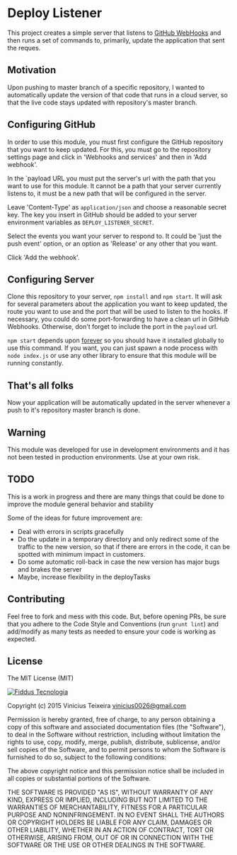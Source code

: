 # Deploy Listener

This project creates a simple server that listens to [GitHub WebHooks](https://developer.github.com/webhooks/) and then
runs a set of commands to, primarily, update the application that sent the reques.

## Motivation

Upon pushing to master branch of a specific repository, I wanted to automatically update the version of that code
that runs in a cloud server, so that the live code stays updated with repository's master branch.

## Configuring GitHub

In order to use this module, you must first configure the GitHub repository that you want to keep updated. For this, you
must go to the repository settings page and click in 'Webhooks and services' and then in 'Add webhook'.

In the `payload URL you must put the server's url with the path that you want to use for this module. It cannot be a path
that your server currently listens to, it must be a new path that will be configured in the server.

Leave 'Content-Type' as `application/json` and choose a reasonable secret key. The key you insert in GitHub should be
added to your server environment variables as `DEPLOY_LISTENER_SECRET`.

Select the events you want your server to respond to. It could be 'just the push event' option, or an option as 'Release'
or any other that you want.

Click 'Add the webhook'.

## Configuring Server

Clone this repository to your server, `npm install` and `npm start`. It will ask for several parameters about the
application you want to keep updated, the route you want to use and the port that will be used to listen to the hooks.
If necessary, you could do some port-forwarding to have a clean url in GitHub Webhooks. Otherwise, don't forget to
include the port in the `payload` url.

`npm start` depends upon [forever](https://github.com/foreverjs/forever) so you should have it installed globally to
use this command. If you want, you can just spawn a node process with `node index.js` or use any other library to ensure
that this module will be running constantly.

## That's all folks

Now your application will be automatically updated in the server whenever a push to it's repository master branch is done.

## Warning

This module was developed for use in development environments and it has not been tested in production environments. Use
at your own risk.

## TODO

This is a work in progress and there are many things that could be done to improve the module general behavior and stability

Some of the ideas for future improvement are:
- Deal with errors in scripts gracefully
- Do the update in a temporary directory and only redirect some of the traffic to the new version, so that if there are
errors in the code, it can be spotted with minimum impact in customers.
- Do some automatic roll-back in case the new version has major bugs and brakes the server
- Maybe, increase flexibility in the deployTasks

## Contributing

Feel free to fork and mess with this code. But, before opening PRs, be sure that you adhere to the Code Style and Conventions
(run `grunt lint`) and add/modify as many tests as needed to ensure your code is working as expected.

## License

The MIT License (MIT)

[![Fiddus Tecnologia](http://fiddus.com.br/assets/img/logo-site.png)](http://fiddus.com.br)

Copyright (c) 2015 Vinicius Teixeira vinicius0026@gmail.com

Permission is hereby granted, free of charge, to any person obtaining a copy
of this software and associated documentation files (the "Software"), to deal
in the Software without restriction, including without limitation the rights
to use, copy, modify, merge, publish, distribute, sublicense, and/or sell
copies of the Software, and to permit persons to whom the Software is
furnished to do so, subject to the following conditions:

The above copyright notice and this permission notice shall be included in
all copies or substantial portions of the Software.

THE SOFTWARE IS PROVIDED "AS IS", WITHOUT WARRANTY OF ANY KIND, EXPRESS OR
IMPLIED, INCLUDING BUT NOT LIMITED TO THE WARRANTIES OF MERCHANTABILITY,
FITNESS FOR A PARTICULAR PURPOSE AND NONINFRINGEMENT. IN NO EVENT SHALL THE
AUTHORS OR COPYRIGHT HOLDERS BE LIABLE FOR ANY CLAIM, DAMAGES OR OTHER
LIABILITY, WHETHER IN AN ACTION OF CONTRACT, TORT OR OTHERWISE, ARISING FROM,
OUT OF OR IN CONNECTION WITH THE SOFTWARE OR THE USE OR OTHER DEALINGS IN
THE SOFTWARE.
